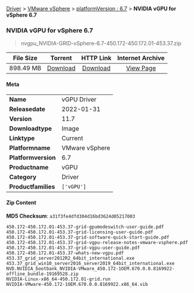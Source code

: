 
[Driver](/README.md)  >  [VMware vSphere](/index/Driver/VMware_vSphere.md)  >  [platformVersion : 6.7](/index/Driver/VMware_vSphere/6.7.md)  >  **NVIDIA vGPU for vSphere 6.7**


###    NVIDIA vGPU for vSphere 6.7

> nvgpu_NVIDIA-GRID-vSphere-6.7-450.172-450.172.01-453.37.zip   


| **File Size** | **Torrent**  | **HTTP Link** | **Internet Archive** |
|:-------------:|:------------:|:-------------:|:--------------------:|
| 898.49 MB |  [Download](https://archive.org/download/nvgpu_NVIDIA-GRID-vSphere-6.7-450.172-450.172.01-453.37.zip/nvgpu_NVIDIA-GRID-vSphere-6.7-450.172-450.172.01-453.37.zip_archive.torrent)       | [Download](https://archive.org/compress/nvgpu_NVIDIA-GRID-vSphere-6.7-450.172-450.172.01-453.37.zip) | [View Page](https://archive.org/details/nvgpu_NVIDIA-GRID-vSphere-6.7-450.172-450.172.01-453.37.zip)       |

#### Meta

<table>
<tr><td><strong>Name</strong></td><td>vGPU Driver</td></tr>
<tr><td><strong>Releasedate</strong></td><td>2022-01-31</td></tr>
<tr><td><strong>Version</strong></td><td>11.7</td></tr>
<tr><td><strong>Downloadtype</strong></td><td>Image</td></tr>
<tr><td><strong>Linktype</strong></td><td>Current</td></tr>
<tr><td><strong>Platformname</strong></td><td>VMware vSphere</td></tr>
<tr><td><strong>Platformversion</strong></td><td>6.7</td></tr>
<tr><td><strong>Productname</strong></td><td>vGPU</td></tr>
<tr><td><strong>Category</strong></td><td>Driver</td></tr>
<tr><td><strong>Productfamilies</strong></td><td><code>['vGPU']</code></td></tr>
</table>

#### Zip Content

**MD5 Checksum**: `a31f3fe4dfd304d16bd3624d05217003`

```text
450.172-450.172.01-453.37-grid-gpumodeswitch-user-guide.pdf
450.172-450.172.01-453.37-grid-licensing-user-guide.pdf
450.172-450.172.01-453.37-grid-software-quick-start-guide.pdf
450.172-450.172.01-453.37-grid-vgpu-release-notes-vmware-vsphere.pdf
450.172-450.172.01-453.37-grid-vgpu-user-guide.pdf
450.172-450.172.01-453.37-whats-new-vgpu.pdf
453.37_grid_server2012R2_64bit_international.exe
453.37_grid_win10_server2016_server2019_64bit_international.exe
NVD.NVIDIA_bootbank_NVIDIA-VMware_450.172-1OEM.670.0.0.8169922-offline_bundle-19169528.zip
NVIDIA-Linux-x86_64-450.172.01-grid.run
NVIDIA-VMware-450.172-1OEM.670.0.0.8169922.x86_64.vib
```